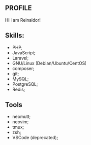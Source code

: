 ## PROFILE
Hi i am  Reinaldor!

## Skills:

- PHP;
- JavaScript;
- Laravel;
- GNU/Linux (Debian/Ubuntu/CentOS)
- composer;
- git;
- MySQL;
- PostgreSQL;
- Redis;

## Tools
- neomutt;
- neovim;
- tmux;
- zsh;
- VSCode (deprecated);
